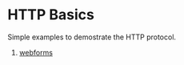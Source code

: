 # HTTP Basics

Simple examples to demostrate the HTTP protocol.

1. [webforms](webforms/index.html)
